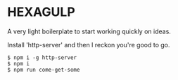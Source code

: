 # HEXAGULP

A very light boilerplate to start working quickly on ideas.

Install 'http-server' and then I reckon you're good to go.

```
$ npm i -g http-server
$ npm i
$ npm run come-get-some
```
